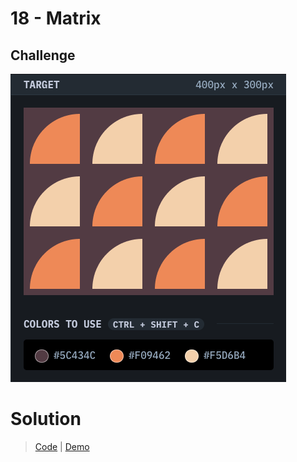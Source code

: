 # 18 - Matrix

## Challenge

![Overlap](./matrix.png)

# Solution

> [Code](https://github.com/npranto/cssbattle/tree/main/battle-2/matrix/index.html) |
> [Demo](https://cssbattle.pages.dev/battle-2/matrix/)
